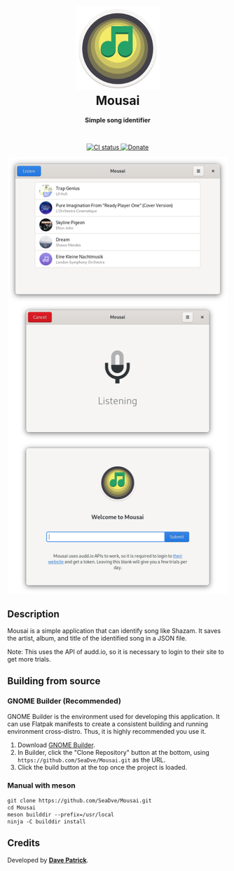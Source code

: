 <h1 align="center">
  <img src="data/logo/io.github.seadve.Mousai.svg" alt="Mousai" width="192" height="192"/><br>
  Mousai
</h1>

<p align="center"><strong>Simple song identifier</strong></p>

<br>
<p align="center">
    <a href="https://github.com/SeaDve/Mousai/actions/workflows/testing.yml">
    <img src="https://github.com/SeaDve/Mousai/actions/workflows/testing.yml/badge.svg" alt="CI status"/>
  </a>
  <a href="https://paypal.me/sedve">
    <img src="https://img.shields.io/badge/PayPal-Donate-gray.svg?style=flat&logo=paypal&colorA=0071bb&logoColor=fff" alt="Donate" />
  </a>
</p>

<p align="center">
  <img src="screenshots/Mousai-preview.png" alt="Preview"/>
</p>

## Description
Mousai is a simple application that can identify song like Shazam. It saves the artist, album, and title of the identified song in a JSON file.

Note: This uses the API of audd.io, so it is necessary to login to their site to get more trials.


## Building from source

### GNOME Builder (Recommended)
GNOME Builder is the environment used for developing this application. It can use Flatpak manifests to create a consistent building and running environment cross-distro. Thus, it is highly recommended you use it.

1. Download [GNOME Builder](https://flathub.org/apps/details/org.gnome.Builder).
2. In Builder, click the "Clone Repository" button at the bottom, using `https://github.com/SeaDve/Mousai.git` as the URL.
3. Click the build button at the top once the project is loaded.

### Manual with meson
```
git clone https://github.com/SeaDve/Mousai.git
cd Mousai
meson builddir --prefix=/usr/local
ninja -C builddir install
```


## Credits

Developed by **[Dave Patrick](https://github.com/SeaDve)**.
